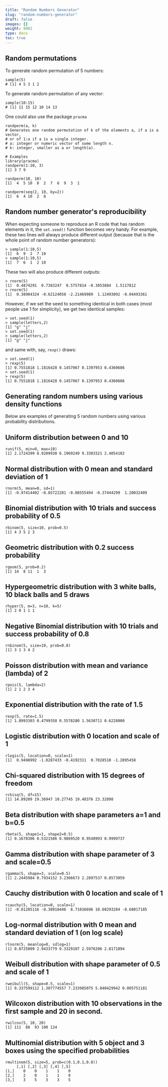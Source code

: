 ```yaml
---
title: "Random Numbers Generator"
slug: "random-numbers-generator"
draft: false
images: []
weight: 9982
type: docs
toc: true
---
```


## Random permutations
To generate random permutation of 5 numbers:

    sample(5)
    # [1] 4 5 3 1 2

To generate random permutation of any vector:

    sample(10:15)
    # [1] 11 15 12 10 14 13

One could also use the package `pracma`

    
    randperm(a, k)
    # Generates one random permutation of k of the elements a, if a is a vector,
    # or of 1:a if a is a single integer.
    # a: integer or numeric vector of some length n.
    # k: integer, smaller as a or length(a).

    # Examples
    library(pracma)
    randperm(1:10, 3)
    [1] 3 7 9
    
    randperm(10, 10)
    [1]  4  5 10  8  2  7  6  9  3  1
    
    randperm(seq(2, 10, by=2))
    [1]  6  4 10  2  8

## Random number generator's reproducibility
When expecting someone to reproduce an R code that has random elements in it, the `set.seed()` function becomes very handy.
For example, these two lines will always produce different output (because that is the whole point of random number generators):
<!--language:r-lang-->
    > sample(1:10,5)
    [1]  6  9  2  7 10
    > sample(1:10,5)
    [1]  7  6  1  2 10
These two will also produce different outputs:
<!--language:r-lang-->
    > rnorm(5)
    [1]  0.4874291  0.7383247  0.5757814 -0.3053884  1.5117812
    > rnorm(5)
    [1]  0.38984324 -0.62124058 -2.21469989  1.12493092 -0.04493361
However, if we set the seed to something identical in both cases (most people use 1 for simplicity), we get two identical samples:
<!--language:r-lang-->
    > set.seed(1)
    > sample(letters,2)
    [1] "g" "j"
    > set.seed(1)
    > sample(letters,2)
    [1] "g" "j"
and same with, say, `rexp()` draws:
<!--language:r-lang-->
    > set.seed(1)
    > rexp(5)
    [1] 0.7551818 1.1816428 0.1457067 0.1397953 0.4360686
    > set.seed(1)
    > rexp(5)
    [1] 0.7551818 1.1816428 0.1457067 0.1397953 0.4360686

## Generating random numbers using various density functions
Below are examples of generating 5 random numbers using various probability distributions.

## **Uniform** distribution between 0 and 10

    runif(5, min=0, max=10)
    [1] 2.1724399 8.9209930 6.1969249 9.3303321 2.4054102

## **Normal** distribution with 0 mean and standard deviation of 1

    rnorm(5, mean=0, sd=1)
    [1] -0.97414402 -0.85722281 -0.08555494 -0.37444299  1.20032409

## **Binomial** distribution with 10 trials and success probability of 0.5

    rbinom(5, size=10, prob=0.5)
    [1] 4 3 5 2 3

## **Geometric** distribution with 0.2 success probability

    rgeom(5, prob=0.2)
    [1] 14  8 11  1  3

## **Hypergeometric** distribution with 3 white balls, 10 black balls and 5 draws

    rhyper(5, m=3, n=10, k=5)
    [1] 2 0 1 1 1

## **Negative Binomial** distribution with 10 trials and success probability of 0.8

    rnbinom(5, size=10, prob=0.8)
    [1] 3 1 3 4 2

## **Poisson** distribution with mean and variance (lambda) of 2

    rpois(5, lambda=2)
    [1] 2 1 2 3 4

## **Exponential** distribution with the rate of 1.5

    rexp(5, rate=1.5)
    [1] 1.8993303 0.4799358 0.5578280 1.5630711 0.6228000

## **Logistic** distribution with 0 location and scale of 1

    rlogis(5, location=0, scale=1)
    [1]  0.9498992 -1.0287433 -0.4192311  0.7028510 -1.2095458

## **Chi-squared** distribution with 15 degrees of freedom

    rchisq(5, df=15)
    [1] 14.89209 19.36947 10.27745 19.48376 23.32898

## **Beta** distribution with shape parameters a=1 and b=0.5

    rbeta(5, shape1=1, shape2=0.5)
    [1] 0.1670306 0.5321586 0.9869520 0.9548993 0.9999737

## **Gamma** distribution with shape parameter of 3 and scale=0.5

    rgamma(5, shape=3, scale=0.5)
    [1] 2.2445984 0.7934152 3.2366673 2.2897537 0.8573059

## **Cauchy** distribution with 0 location and scale of 1

    rcauchy(5, location=0, scale=1)
    [1] -0.01285116 -0.38918446  8.71016696 10.60293284 -0.68017185

## **Log-normal** distribution with 0 mean and standard deviation of 1 (on log scale)

    rlnorm(5, meanlog=0, sdlog=1)
    [1] 0.8725009 2.9433779 0.3329107 2.5976206 2.8171894

## **Weibull** distribution with shape parameter of 0.5 and scale of 1

    rweibull(5, shape=0.5, scale=1)
    [1] 0.337599112 1.307774557 7.233985075 5.840429942 0.005751181

## **Wilcoxon** distribution with 10 observations in the first sample and 20 in second.

    rwilcox(5, 10, 20)
    [1] 111  88  93 100 124

## **Multinomial** distribution with 5 object and 3 boxes using the specified probabilities

    rmultinom(5, size=5, prob=c(0.1,0.1,0.8))
         [,1] [,2] [,3] [,4] [,5]
    [1,]    0    0    1    1    0
    [2,]    2    0    1    1    0
    [3,]    3    5    3    3    5

